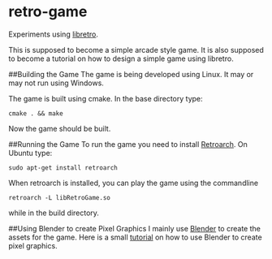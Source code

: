 # retro-game
Experiments using [libretro](https://www.libretro.com/).

This is supposed to become a simple arcade style game.
It is also supposed to become a tutorial on how to design a
simple game using libretro.

##Building the Game
The game is being developed using Linux.
It may or may not run using Windows.

The game is built using cmake.
In the base directory type:
```
cmake . && make
```
Now the game should be built.


##Running the Game
To run the game you need to install [Retroarch](https://www.libretro.com/index.php/retroarch-2/).
On Ubuntu type:
```
sudo apt-get install retroarch
```

When retroarch is installed, you can play the game using the commandline
```
retroarch -L libRetroGame.so
```
while in the build directory.


##Using Blender to create Pixel Graphics
I mainly use [Blender](http://blender.org) to create the assets for the game.
Here is a small [tutorial](./doc/blender_tutorial.md) on how to use Blender to create pixel graphics.
